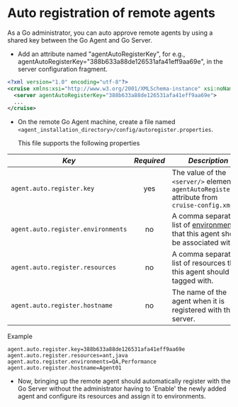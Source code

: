 # Auto registration of remote agents

As a Go administrator, you can auto approve remote agents by using a shared key between the Go Agent and Go Server.

-   Add an attribute named "agentAutoRegisterKey", for e.g., agentAutoRegisterKey="388b633a88de126531afa41eff9aa69e", in the server configuration fragment.

```xml
<?xml version="1.0" encoding="utf-8"?>
<cruise xmlns:xsi="http://www.w3.org/2001/XMLSchema-instance" xsi:noNamespaceSchemaLocation="cruise-config.xsd" schemaVersion="75">
  <server agentAutoRegisterKey="388b633a88de126531afa41eff9aa69e">
  ...
</cruise>
```

-   On the remote Go Agent machine, create a file named `<agent_installation_directory>/config/autoregister.properties`.

    This file supports the following properties

|*Key*                          |*Required*|*Description*                |
|-------------------------------|:--------:|-----------------------------|
|`agent.auto.register.key`       |yes      |The value of the `<server/>` element's `agentAutoRegisterKey` attribute from `cruise-config.xml` |
|`agent.auto.register.environments` |no       |A comma separated list of [environments](../navigation/environments_page.md) that this agent should be associated with. |
|`agent.auto.register.resources` |no       |A comma separated list of resources that this agent should be tagged with.|
|`agent.auto.register.hostname` |no       |The name of the agent when it is registered with the server.|

Example

```
agent.auto.register.key=388b633a88de126531afa41eff9aa69e
agent.auto.register.resources=ant,java
agent.auto.register.environments=QA,Performance
agent.auto.register.hostname=Agent01
```

-   Now, bringing up the remote agent should automatically register with the Go Server without the administrator having to 'Enable' the newly added agent and configure its resources and assign it to environments.
